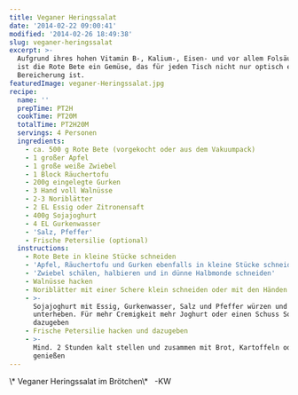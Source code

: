 ```yaml
---
title: Veganer Heringssalat
date: '2014-02-22 09:00:41'
modified: '2014-02-26 18:49:38'
slug: veganer-heringssalat
excerpt: >-
  Aufgrund ihres hohen Vitamin B-, Kalium-, Eisen- und vor allem Folsäuregehalts
  ist die Rote Bete ein Gemüse, das für jeden Tisch nicht nur optisch eine
  Bereicherung ist. 
featuredImage: veganer-Heringssalat.jpg
recipe:
  name: ''
  prepTime: PT2H
  cookTime: PT20M
  totalTime: PT2H20M
  servings: 4 Personen
  ingredients:
    - ca. 500 g Rote Bete (vorgekocht oder aus dem Vakuumpack)
    - 1 großer Apfel
    - 1 große weiße Zwiebel
    - 1 Block Räuchertofu
    - 200g eingelegte Gurken
    - 3 Hand voll Walnüsse
    - 2-3 Noriblätter
    - 2 EL Essig oder Zitronensaft
    - 400g Sojajoghurt
    - 4 EL Gurkenwasser
    - 'Salz, Pfeffer'
    - Frische Petersilie (optional)
  instructions:
    - Rote Bete in kleine Stücke schneiden
    - 'Apfel, Räuchertofu und Gurken ebenfalls in kleine Stücke schneiden'
    - 'Zwiebel schälen, halbieren und in dünne Halbmonde schneiden'
    - Walnüsse hacken
    - Noriblätter mit einer Schere klein schneiden oder mit den Händen rupfen
    - >-
      Sojajoghurt mit Essig, Gurkenwasser, Salz und Pfeffer würzen und gut
      unterheben. Für mehr Cremigkeit mehr Joghurt oder einen Schuss Sojasahne
      dazugeben
    - Frische Petersilie hacken und dazugeben
    - >-
      Mind. 2 Stunden kalt stellen und zusammen mit Brot, Kartoffeln oder pur
      genießen
---
```


<!-- Image removed (no copyright): Veganer-Hsalat-im-Brötchen.jpg --> \* Veganer Heringssalat im Brötchen\*   -KW
